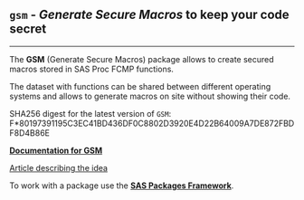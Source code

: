 ## `gsm` - *Generate Secure Macros* to keep your code secret

---

The **GSM** (Generate Secure Macros) package allows
to create secured macros stored in SAS Proc FCMP functions.

The dataset with functions can be shared between different operating systems
and allows to generate macros on site without showing their code.

SHA256 digest for the latest version of `GSM`: F*80197391195C3EC41BD436DF0C8802D3920E4D22B64009A7DE872FBDF8D4B86E

[**Documentation for GSM**](./gsm.md "Documentation for GSM")

[Article describing the idea](https://www.lexjansen.com/wuss/2023/WUSS-2023-Paper-189.pdf/ "Article about the idea GSM")

To work with a package use the [**SAS Packages Framework**](https://github.com/yabwon/SAS_PACKAGES/blob/main/README.md "SPFinit").
